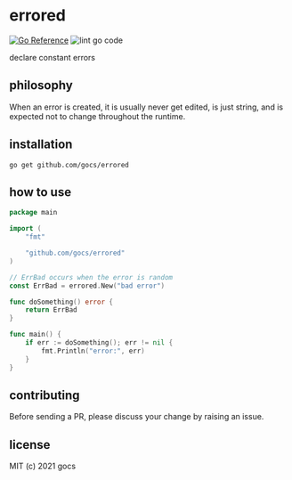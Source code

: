 # errored

[![Go Reference](https://pkg.go.dev/badge/github.com/gocs/errored.svg)](https://pkg.go.dev/github.com/gocs/errored)
![lint go code](https://github.com/gocs/errored/actions/workflows/lint.yml/badge.svg)

declare constant errors

## philosophy

When an error is created, it is usually never get edited, is just string, and is expected not to change throughout the runtime.

## installation

```
go get github.com/gocs/errored
```

## how to use

```go
package main

import (
	"fmt"

	"github.com/gocs/errored"
)

// ErrBad occurs when the error is random
const ErrBad = errored.New("bad error")

func doSomething() error {
	return ErrBad
}

func main() {
	if err := doSomething(); err != nil {
		fmt.Println("error:", err)
	}
}

```

## contributing

Before sending a PR, please discuss your change by raising an issue.

## license

MIT (c) 2021 gocs

